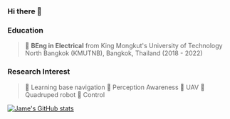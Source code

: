 ### Hi there 👋

<!--
**Jaramyy/Jaramyy** is a ✨ _special_ ✨ repository because its `README.md` (this file) appears on your GitHub profile.

Here are some ideas to get you started:

- 🔭 I’m currently working on ...
- 🌱 I’m currently learning ...
- 👯 I’m looking to collaborate on ...
- 🤔 I’m looking for help with ...
- 💬 Ask me about ...
- 📫 How to reach me: ...
- 😄 Pronouns: ...
- ⚡ Fun fact: ...
-->

### Education 
> 🔹 **BEng in Electrical** from King Mongkut's University of Technology North Bangkok (KMUTNB), Bangkok, Thailand (2018 - 2022)  

### Research Interest
> 🔹 Learning base navigation 
> 🔹 Perception Awareness
> 🔹 UAV 
> 🔹 Quadruped robot
> 🔹 Control

[![Jame's GitHub stats](https://github-readme-stats.vercel.app/api?username=jaramyy)](https://github.com/anuraghazra/github-readme-stats)


